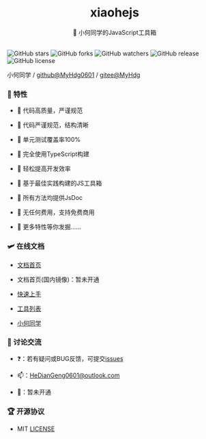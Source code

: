<div align="center">
  <h1>xiaohejs</h1>
  <span>🎈 小何同学的JavaScript工具箱</span>
</div>

<br>

![GitHub stars](https://img.shields.io/github/stars/MyHdg0601/xiaohejs?logo=GitHub&style=flat-square)
![GitHub forks](https://img.shields.io/github/forks/MyHdg0601/xiaohejs?logo=GitHub&style=flat-square)
![GitHub watchers](https://img.shields.io/github/watchers/MyHdg0601/xiaohejs?logo=GitHub&style=flat-square)
![GitHub release](https://img.shields.io/github/v/release/MyHdg0601/xiaohejs?logo=GitHub&style=flat-square)
![GitHub license](https://img.shields.io/github/license/MyHdg0601/xiaohejs?style=flat-square)

小何同学 / [github@MyHdg0601](https://github.com/MyHdg0601) / [gitee@MyHdg](https://gitee.com/MyHdg)

### 🎉 特性

- 🍔 代码高质量，严谨规范

- 🍚 代码严谨规范，结构清晰

- 🍖 单元测试覆盖率100%

- 🍜 完全使用TypeScript构建

- 🍙 轻松提高开发效率

- 🍟 基于最佳实践构建的JS工具箱

- 🧀 所有方法均提供JsDoc

- 🍳 无任何费用，支持免费商用

- 🥗 更多特性等你发掘……

### 🛩️ 在线文档

- [文档首页](https://xiaohejs.myhdg.top)

- 文档首页(国内镜像)：暂未开通

- [快速上手](https://xiaohejs.myhdg.top/guide/getting-started.html)

- [工具列表](https://xiaohejs.myhdg.top/utils)

- [小何同学](https://xiaohejs.myhdg.top/about/xiaohe.html)

### 🐶 讨论交流

- ❓：若有疑问或BUG反馈，可提交[issues](https://github.com/MyHdg0601/xiaohejs/issues)

- 📫：[HeDianGeng0601@outlook.com](mailto:HeDianGeng0601@outlook.com)

- 🐧：暂未开通

### 🏆 开源协议

- MIT [LICENSE](./LICENSE)